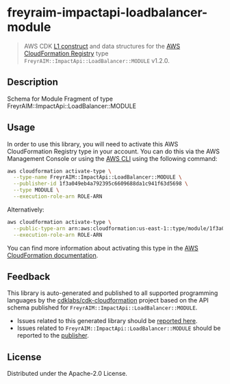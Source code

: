 # freyraim-impactapi-loadbalancer-module

> AWS CDK [L1 construct](https://docs.aws.amazon.com/cdk/latest/guide/constructs.html) and data structures for the [AWS CloudFormation Registry](https://docs.aws.amazon.com/AWSCloudFormation/latest/UserGuide/registry.html) type `FreyrAIM::ImpactApi::LoadBalancer::MODULE` v1.2.0.

## Description

Schema for Module Fragment of type FreyrAIM::ImpactApi::LoadBalancer::MODULE

## Usage

In order to use this library, you will need to activate this AWS CloudFormation Registry type in your account. You can do this via the AWS Management Console or using the [AWS CLI](https://aws.amazon.com/cli/) using the following command:

```sh
aws cloudformation activate-type \
  --type-name FreyrAIM::ImpactApi::LoadBalancer::MODULE \
  --publisher-id 1f3a049eb4a792395c6609688da1c941f63d5698 \
  --type MODULE \
  --execution-role-arn ROLE-ARN
```

Alternatively:

```sh
aws cloudformation activate-type \
  --public-type-arn arn:aws:cloudformation:us-east-1::type/module/1f3a049eb4a792395c6609688da1c941f63d5698/FreyrAIM-ImpactApi-LoadBalancer-MODULE \
  --execution-role-arn ROLE-ARN
```

You can find more information about activating this type in the [AWS CloudFormation documentation](https://docs.aws.amazon.com/AWSCloudFormation/latest/UserGuide/registry-public.html).

## Feedback

This library is auto-generated and published to all supported programming languages by the [cdklabs/cdk-cloudformation](https://github.com/cdklabs/cdk-cloudformation) project based on the API schema published for `FreyrAIM::ImpactApi::LoadBalancer::MODULE`.

* Issues related to this generated library should be [reported here](https://github.com/cdklabs/cdk-cloudformation/issues/new?title=Issue+with+%40cdk-cloudformation%2Ffreyraim-impactapi-loadbalancer-module+v1.2.0).
* Issues related to `FreyrAIM::ImpactApi::LoadBalancer::MODULE` should be reported to the [publisher](undefined).

## License

Distributed under the Apache-2.0 License.
